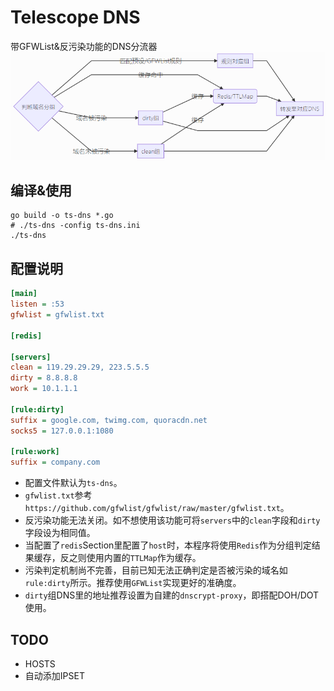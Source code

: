# Telescope DNS
带GFWList&反污染功能的DNS分流器
![](arch.png)

## 编译&使用

```shell
go build -o ts-dns *.go
# ./ts-dns -config ts-dns.ini
./ts-dns
```

## 配置说明


```ini
[main]
listen = :53
gfwlist = gfwlist.txt

[redis]

[servers]
clean = 119.29.29.29, 223.5.5.5
dirty = 8.8.8.8
work = 10.1.1.1

[rule:dirty]
suffix = google.com, twimg.com, quoracdn.net
socks5 = 127.0.0.1:1080

[rule:work]
suffix = company.com
```

* 配置文件默认为`ts-dns`。
* `gfwlist.txt`参考`https://github.com/gfwlist/gfwlist/raw/master/gfwlist.txt`。
* 反污染功能无法关闭。如不想使用该功能可将`servers`中的`clean`字段和`dirty`字段设为相同值。
* 当配置了`redis`Section里配置了`host`时，本程序将使用`Redis`作为分组判定结果缓存，反之则使用内置的`TTLMap`作为缓存。
* 污染判定机制尚不完善，目前已知无法正确判定是否被污染的域名如`rule:dirty`所示。推荐使用`GFWList`实现更好的准确度。
* `dirty`组DNS里的地址推荐设置为自建的`dnscrypt-proxy`，即搭配DOH/DOT使用。

## TODO

* HOSTS
* 自动添加IPSET
